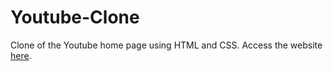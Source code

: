 # Youtube-Clone
Clone of the Youtube home page using HTML and CSS.
Access the website [here]((https://ayuxi03.github.io/Youtube-Clone/youtube.html)).
